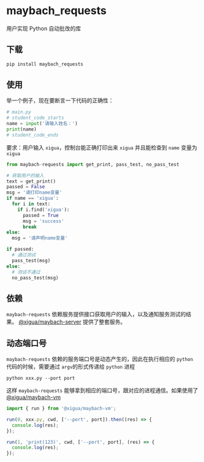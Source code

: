 # maybach_requests

用户实现 Python 自动批改的库

## 下载

```python
pip install maybach_requests
```

## 使用

举一个例子，现在要断言一下代码的正确性：

```python
# main.py
# student_code_starts
name = input('请输入姓名：')
print(name)
# student_code_ends
```

要求：用户输入 `xigua`，控制台能正确打印出来 `xigua` 并且能检查到 `name` 变量为 `xigua`

```python
from maybach-requests import get_print, pass_test, no_pass_test

# 获取用户的输入
text = get_print()
passed = False
msg = '请打印name变量'
if name == 'xigua':
  for i in text:
    if i.find('xigua'):
      passed = True
      msg = 'success'
      break
else:
  msg = '请声明name变量'

if passed:
  # 通过测试
  pass_test(msg)
else:
  # 测试不通过
  no_pass_test(msg)
```

## 依赖

`maybach-requests` 依赖服务提供接口获取用户的输入，以及通知服务测试的结果。
[@xigua/maybach-server](https://gitlab.xiguacity.cn/fee/python/maybach-server) 提供了整套服务。

## 动态端口号

`maybach-requests` 依赖的服务端口号是动态产生的，因此在执行相应的 `python` 代码的时候，需要通过 `argv`的形式传递给 `python` 进程

```
python xxx.py --port port
```

这样 `maybach-requests` 能够拿到相应的端口号，跟对应的进程通信。如果使用了
[@xigua/maybach-vm](https://gitlab.xiguacity.cn/fee/python/maybach-vm)

```js
import { run } from '@xigua/maybach-vm';

run(0, xxx.py, cwd, ['--port', port]).then((res) => {
  console.log(res);
});

run(1, 'print(123)', cwd, ['--port', port], (res) => {
  console.log(res);
});
```
